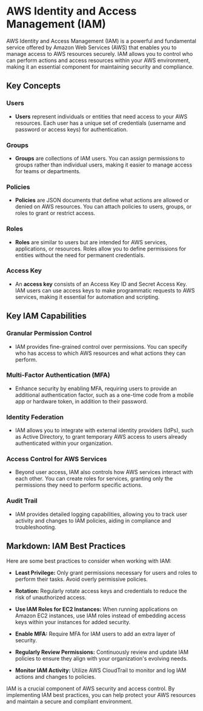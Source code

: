 # AWS Identity and Access Management (IAM)

AWS Identity and Access Management (IAM) is a powerful and fundamental service offered by Amazon Web Services (AWS) that enables you to manage access to AWS resources securely. IAM allows you to control who can perform actions and access resources within your AWS environment, making it an essential component for maintaining security and compliance.

## Key Concepts

### Users
- **Users** represent individuals or entities that need access to your AWS resources. Each user has a unique set of credentials (username and password or access keys) for authentication.

### Groups
- **Groups** are collections of IAM users. You can assign permissions to groups rather than individual users, making it easier to manage access for teams or departments.

### Policies
- **Policies** are JSON documents that define what actions are allowed or denied on AWS resources. You can attach policies to users, groups, or roles to grant or restrict access.

### Roles
- **Roles** are similar to users but are intended for AWS services, applications, or resources. Roles allow you to define permissions for entities without the need for permanent credentials.

### Access Key
- An **access key** consists of an Access Key ID and Secret Access Key. IAM users can use access keys to make programmatic requests to AWS services, making it essential for automation and scripting.

## Key IAM Capabilities

### Granular Permission Control
- IAM provides fine-grained control over permissions. You can specify who has access to which AWS resources and what actions they can perform.

### Multi-Factor Authentication (MFA)
- Enhance security by enabling MFA, requiring users to provide an additional authentication factor, such as a one-time code from a mobile app or hardware token, in addition to their password.

### Identity Federation
- IAM allows you to integrate with external identity providers (IdPs), such as Active Directory, to grant temporary AWS access to users already authenticated within your organization.

### Access Control for AWS Services
- Beyond user access, IAM also controls how AWS services interact with each other. You can create roles for services, granting only the permissions they need to perform specific actions.

### Audit Trail
- IAM provides detailed logging capabilities, allowing you to track user activity and changes to IAM policies, aiding in compliance and troubleshooting.

## Markdown: IAM Best Practices

Here are some best practices to consider when working with IAM:

- **Least Privilege:** Only grant permissions necessary for users and roles to perform their tasks. Avoid overly permissive policies.

- **Rotation:** Regularly rotate access keys and credentials to reduce the risk of unauthorized access.

- **Use IAM Roles for EC2 Instances:** When running applications on Amazon EC2 instances, use IAM roles instead of embedding access keys within your instances for added security.

- **Enable MFA:** Require MFA for IAM users to add an extra layer of security.

- **Regularly Review Permissions:** Continuously review and update IAM policies to ensure they align with your organization's evolving needs.

- **Monitor IAM Activity:** Utilize AWS CloudTrail to monitor and log IAM actions and changes to policies.

IAM is a crucial component of AWS security and access control. By implementing IAM best practices, you can help protect your AWS resources and maintain a secure and compliant environment.

